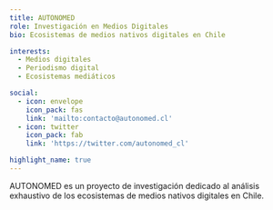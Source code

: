```yaml
---
title: AUTONOMED
role: Investigación en Medios Digitales
bio: Ecosistemas de medios nativos digitales en Chile

interests:
  - Medios digitales
  - Periodismo digital
  - Ecosistemas mediáticos

social:
  - icon: envelope
    icon_pack: fas
    link: 'mailto:contacto@autonomed.cl'
  - icon: twitter
    icon_pack: fab
    link: 'https://twitter.com/autonomed_cl'

highlight_name: true
---
```


AUTONOMED es un proyecto de investigación dedicado al análisis exhaustivo de los ecosistemas de medios nativos digitales en Chile.

